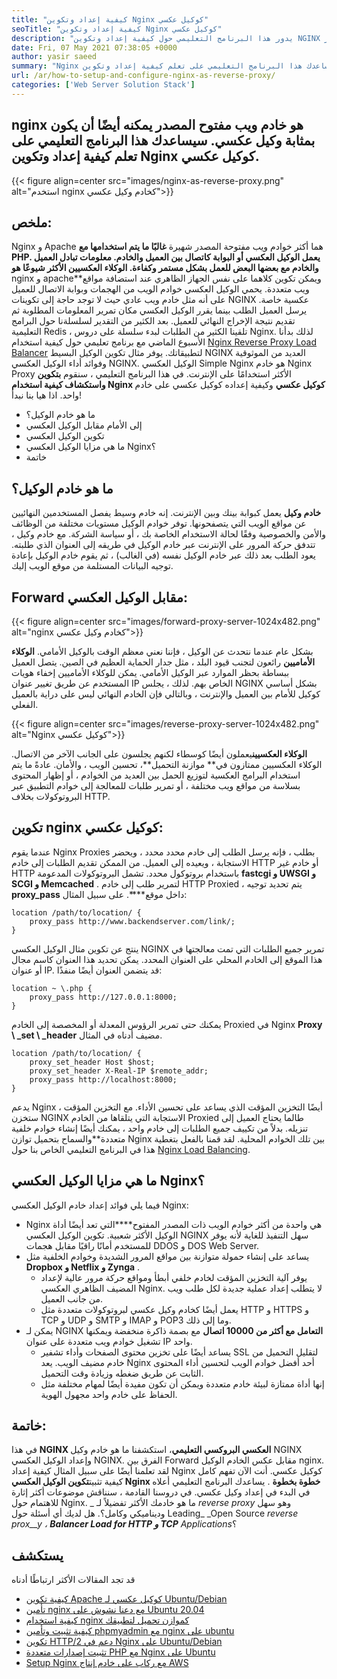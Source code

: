 ```yaml
---
title: "كيفية إعداد وتكوين Nginx كوكيل عكسي" 
seoTitle: "كيفية إعداد وتكوين Nginx كوكيل عكسي" 
description: "يدور هذا البرنامج التعليمي حول كيفية إعداد وتكوين NGINX كوكيل عكسي. تعتبر Nginx واحدة من أكثر خوادم ويب الوكيل العكسي مفتوحة المصدر." 
date: Fri, 07 May 2021 07:38:05 +0000
author: yasir saeed
summary: "Nginx هو خادم ويب مفتوح المصدر يمكنه أيضًا أن يكون بمثابة وكيل عكسي. سيساعدك هذا البرنامج التعليمي على تعلم كيفية إعداد وتكوين Nginx كوكيل عكسي." 
url: /ar/how-to-setup-and-configure-nginx-as-reverse-proxy/
categories: ['Web Server Solution Stack']
---
```


## nginx هو خادم ويب مفتوح المصدر يمكنه أيضًا أن يكون بمثابة وكيل عكسي. سيساعدك هذا البرنامج التعليمي على تعلم كيفية إعداد وتكوين Nginx كوكيل عكسي.

{{< figure align=center src="images/nginx-as-reverse-proxy.png" alt="استخدم nginx كخادم وكيل عكسي">}}


## ملخص:
Nginx و Apache هما أكثر خوادم ويب مفتوحة المصدر شهيرة **غالبًا ما يتم استخدامها مع PHP. يعمل الوكيل العكسي أو البوابة كاتصال بين العميل والخادم. معلومات تبادل العميل والخادم مع بعضها البعض للعمل بشكل مستمر وكفاءة. الوكلاء العكسيين الأكثر شيوعًا هو** nginx و apache**ويمكن تكوين كلاهما على نفس الجهاز الظاهري عند استضافة مواقع ويب متعددة. يحمي الوكيل العكسي خوادم الويب من الهجمات وبوابة الاتصال للعميل على أنه مثل خادم ويب عادي حيث لا توجد حاجة إلى تكوينات NGINX عكسية خاصة. يرسل العميل الطلب بينما يقرر الوكيل العكسي مكان تمرير المعلومات المطلوبة ثم تقديم نتيجة الإخراج النهائي للعميل.
بعد الكثير من التقدير لسلسلةنا حول البرامج التعليمية Redis ، تلقينا الكثير من الطلبات لبدء سلسلة على دروس Nginx. لذلك بدأنا الأسبوع الماضي مع برنامج تعليمي حول كيفية استخدام [Nginx Reverse Proxy Load Balancer][1] لتطبيقاتك. يوفر مثال تكوين الوكيل البسيط NGINX العديد من الموثوقية وفوائد أداء الوكيل العكسي NGINX. الوكيل العكسي Simple Nginx هو خادم Nginx Proxy الأكثر استخدامًا على الإنترنت. في هذا البرنامج التعليمي ، سنقوم **بتكوين واستكشاف كيفية استخدام Nginx كوكيل عكسي** وكيفية إعداده كوكيل عكسي على خادم واحد. اذا هيا بنا نبدأ!
  * ما هو خادم الوكيل؟
  * إلى الأمام مقابل الوكيل العكسي
  * تكوين الوكيل العكسي
  * ما هي مزايا الوكيل العكسي Nginx؟
  * خاتمة

## ما هو خادم الوكيل؟
**خادم وكيل** يعمل كبوابة بينك وبين الإنترنت. إنه خادم وسيط يفصل المستخدمين النهائيين عن مواقع الويب التي يتصفحونها. توفر خوادم الوكيل مستويات مختلفة من الوظائف والأمن والخصوصية وفقًا لحالة الاستخدام الخاصة بك ، أو سياسة الشركة.
مع خادم وكيل ، تتدفق حركة المرور على الإنترنت عبر خادم الوكيل في طريقه إلى العنوان الذي طلبته. يعود الطلب بعد ذلك عبر خادم الوكيل نفسه (في الغالب) ، ثم يقوم خادم الوكيل بإعادة توجيه البيانات المستلمة من موقع الويب إليك.

## Forward مقابل الوكيل العكسي:

{{< figure align=center src="images/forward-proxy-server-1024x482.png" alt="nginx كخادم وكيل عكسي">}}

بشكل عام عندما نتحدث عن الوكيل ، فإننا نعني معظم الوقت بالوكيل الأمامي. **الوكلاء الأماميين** رائعون لتجنب قيود البلد ، مثل جدار الحماية العظيم في الصين. يتصل العميل ببساطة بحظر الموارد عبر الوكيل الأمامي. يمكن للوكلاء الأماميين إخفاء هويات المستخدم عن طريق تغيير عنوان IP الخاص بهم. لذلك ، يجلس NGINX بشكل أساسي كوكيل للأمام بين العميل والإنترنت ، وبالتالي فإن الخادم النهائي ليس على دراية بالعميل الفعلي.

{{< figure align=center src="images/reverse-proxy-server-1024x482.png" alt="Nginx كوكيل عكسي">}}

**الوكلاء العكسيين**يعملون أيضًا كوسطاء لكنهم يجلسون على الجانب الآخر من الاتصال. الوكلاء العكسيين ممتازون في** موازنة التحميل**، تحسين الويب ، والأمان. عادةً ما يتم استخدام البرامج العكسية لتوزيع الحمل بين العديد من الخوادم ، أو إظهار المحتوى بسلاسة من مواقع ويب مختلفة ، أو تمرير طلبات للمعالجة إلى خوادم التطبيق عبر البروتوكولات بخلاف HTTP.

## تكوين nginx كوكيل عكسي:
عندما يقوم Nginx Proxies بطلب ، فإنه يرسل الطلب إلى خادم محدد محدد ، ويحضر الاستجابة ، ويعيده إلى العميل. من الممكن تقديم الطلبات إلى خادم HTTP أو خادم غير HTTP باستخدام بروتوكول محدد. تشمل البروتوكولات المدعومة **fastcgi و UWSGI و SCGI و Memcached** .
لتمرير طلب إلى خادم HTTP Proxied ، يتم تحديد توجيه **proxy_pass** داخل موقع****. على سبيل المثال:
```
location /path/to/location/ {
    proxy_pass http://www.backendserver.com/link/;
}
```
ينتج عن تكوين مثال الوكيل العكسي NGINX تمرير جميع الطلبات التي تمت معالجتها في هذا الموقع إلى الخادم المحلي على العنوان المحدد. يمكن تحديد هذا العنوان كاسم مجال أو عنوان IP. قد يتضمن العنوان أيضًا منفذًا:
```
location ~ \.php {
    proxy_pass http://127.0.0.1:8000;
}
```
يمكنك حتى تمرير الرؤوس المعدلة أو المخصصة إلى الخادم Proxied في Nginx **Proxy \ _set \ _header** مضيف أدناه في المثال.
```
location /path/to/location/ {
    proxy_set_header Host $host;
    proxy_set_header X-Real-IP $remote_addr;
    proxy_pass http://localhost:8000;
}
```
يدعم Nginx أيضًا التخزين المؤقت الذي يساعد على تحسين الأداء. مع التخزين المؤقت ، ستخزن NGINX الاستجابة التي يتلقاها من الخادم Proxied طالما يحتاج العميل إلى تنزيله.
بدلاً من تكييف جميع الطلبات إلى خادم واحد ، يمكنك أيضًا إنشاء خوادم خلفية متعددة**والسماح بتحميل توازن Nginx بين تلك الخوادم المحلية. لقد قمنا بالفعل بتغطية هذا في البرنامج التعليمي الخاص بنا حول [Nginx Load Balancing][1].

## ما هي مزايا الوكيل العكسي Nginx؟
فيما يلي فوائد إعداد خادم الوكيل العكسي Nginx:
* Nginx هي واحدة من أكثر خوادم الويب ذات المصدر المفتوح****التي تعد أيضًا أداة الوكيل الأكثر شعبية. تكوين الوكيل العكسي NGINX سهل التنفيذ للغاية لأنه يوفر للمستخدم أمانًا راقيًا مقابل هجمات DDOS و DOS Web Server.
* يساعد على إنشاء حمولة متوازنة بين مواقع المرور الشديدة وخوادم الخلفية مثل **Dropbox و Netflix و Zynga** .
  * يوفر آلية التخزين المؤقت لخادم خلفي أبطأ ومواقع حركة مرور عالية لإعداد المضيف الظاهري العكسي Nginx. لا يتطلب إعداد عملية جديدة لكل طلب ويب من جانب العميل.
  * يعمل أيضًا كخادم وكيل عكسي لبروتوكولات متعددة مثل HTTP و HTTPS و TCP و UDP و SMTP و IMAP و POP3 وما إلى ذلك.
* يمكن لـ NGINX **التعامل مع أكثر من 10000 اتصال** مع بصمة ذاكرة منخفضة ويمكنها تشغيل خوادم ويب متعددة على عنوان IP واحد.
  * يساعد أيضًا على تخزين محتوى الصفحات وأداء تشفير SSL لتقليل التحميل من خادم مضيف الويب. يعد Nginx أحد أفضل خوادم الويب لتحسين أداء المحتوى الثابت عن طريق ضغطه وزيادة وقت التحميل.
  * إنها أداة ممتازة لبيئة خادم متعددة ويمكن أن تكون مفيدة أيضًا لمهام مختلفة مثل الحفاظ على خادم واحد مجهول الهوية.

## خاتمة:
في هذا **NGINX العكسي البروكسي التعليمي**، استكشفنا ما هو خادم وكيل NGINX وإعداد الوكيل العكسي NGINX. الفرق بين Forward مقابل عكس الخادم الوكيل nginx. لقد تعلمنا أيضًا على سبيل المثال كيفية إعداد Nginx كوكيل عكسي. أنت الآن تفهم كامل كيفية تثبيت**تكوين الوكيل العكسي Nginx خطوة بخطوة** . يساعدك البرنامج التعليمي أعلاه في البدء في إعداد وكيل عكسي. في دروسنا القادمة ، سنناقش موضوعات أكثر إثارة للاهتمام حول Nginx.
_ ما هو خادمك الأكثر تفضيلاً لـ _reverse proxy_ وهو سهل وديناميكي وكامل؟. هل لديك أي أسئلة حول Leading_ _Open Source _reverse prox__y ، **Balancer Load for HTTP و TCP** Applications_؟

## يستكشف
قد تجد المقالات الأكثر ارتباطًا أدناه
  * [كيفية تكوين Apache كوكيل عكسي لـ Ubuntu/Debian][3]
  * [تأمين nginx مع دعنا نشوش على Ubuntu 20.04][4]
  * [كيفية استخدام nginx كموازن تحميل لتطبيقك][1]
  * [كيفية تثبيت وتأمين phpmyadmin مع nginx على ubuntu][5]
  * [تكوين HTTP/2 دعم في Nginx على Ubuntu/Debian][6]
  * [تثبيت إصدارات متعددة PHP مع Nginx على Ubuntu][7]
  * [Setup Nginx مع ركاب على خادم إنتاج AWS][8]



[1]: https://blog.containerize.com/web-server-solution-stack/how-to-use-nginx-as-load-balancer-for-your-application/
[2]: mailto:yasir.saeed@aspose.com
[3]: https://blog.containerize.com/web-server-solution-stack/how-to-configure-apache-as-a-reverse-proxy-for-ubuntudebian/
[4]: https://blog.containerize.com/web-server-solution-stack/how-to-secure-nginx-with-letsencrypt-on-ubuntu-20-04/
[5]: https://blog.containerize.com/web-server-solution-stack/how-to-install-and-secure-phpmyadmin-with-nginx-on-ubuntu/
[6]: https://blog.containerize.com/web-server-solution-stack/how-to-configure-http2-support-in-nginx-on-ubuntudebian/
[7]: https://blog.containerize.com/web-server-solution-stack/how-to-install-multiple-php-versions-with-nginx-on-ubuntu/
[8]: https://blog.containerize.com/web-server-solution-stack/how-to-setup-nginx-with-passenger-on-aws-production-server/
